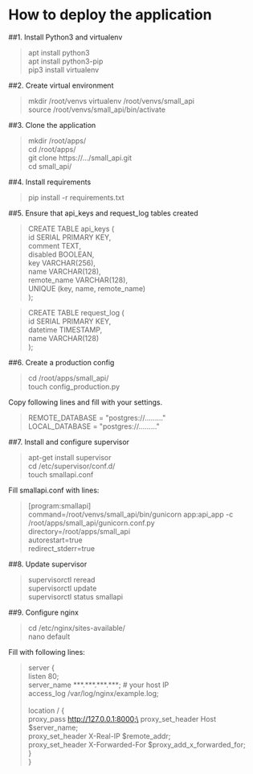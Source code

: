 # How to deploy the application

##1. Install Python3 and virtualenv
> apt install python3 \
> apt install python3-pip \
> pip3 install virtualenv

##2. Create virtual environment
> mkdir /root/venvs
> virtualenv /root/venvs/small_api\
> source /root/venvs/small_api/bin/activate

##3. Clone the application
> mkdir /root/apps/\
> cd /root/apps/\
> git clone https://.../small_api.git\
> cd small_api/

##4. Install requirements
> pip install -r requirements.txt

##5. Ensure that api_keys and request_log tables created
> CREATE TABLE api_keys (\
> id SERIAL PRIMARY KEY,\
> comment TEXT,\
> disabled BOOLEAN,\
> key VARCHAR(256),\
> name VARCHAR(128),\
> remote_name VARCHAR(128),\
>  UNIQUE (key, name, remote_name)\
>);

> CREATE TABLE request_log (\
> id SERIAL PRIMARY KEY,\
> datetime TIMESTAMP,\
> name VARCHAR(128)\
>);

##6. Create a production config
> cd /root/apps/small_api/\
> touch config_production.py

Copy following lines and fill with your settings.

> REMOTE_DATABASE = "postgres://........."\
> LOCAL_DATABASE = "postgres://........."

##7. Install and configure supervisor
> apt-get install supervisor\
> cd /etc/supervisor/conf.d/\
> touch smallapi.conf

Fill smallapi.conf with lines:

>[program:smallapi]\
>command=/root/venvs/small_api/bin/gunicorn app:api_app -c /root/apps/small_api/gunicorn.conf.py\
>directory=/root/apps/small_api\
>autorestart=true\
>redirect_stderr=true

##8. Update supervisor
> supervisorctl reread\
> supervisorctl update\
> supervisorctl status smallapi

##9. Configure nginx
> cd /etc/nginx/sites-available/\
> nano default

Fill with following lines:
> server {\
>    listen 80;\
>    server_name \*\*\*.\*\*\*.\*\*\*.\*\*\*; # your host IP \
>    access_log  /var/log/nginx/example.log;\
> \
>    location / {\
>        proxy_pass http://127.0.0.1:8000;\
>        proxy_set_header Host $server_name;\
>        proxy_set_header X-Real-IP $remote_addr;\
>        proxy_set_header X-Forwarded-For $proxy_add_x_forwarded_for;\
>    }\
>}



